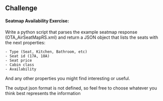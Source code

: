## Challenge

#### Seatmap Availability Exercise:

Write a python script that parses the example seatmap response (OTA_AirSeatMapRS.xml) and return a JSON object that lists the seats with the next properties:

	- Type (Seat, Kitchen, Bathroom, etc)
	- Seat id (17A, 18A)
	- Seat price
	- Cabin class
	- Availability

And any other properties you might find interesting or useful.

The output json format is not defined, so feel free to choose whatever you think best represents the information
